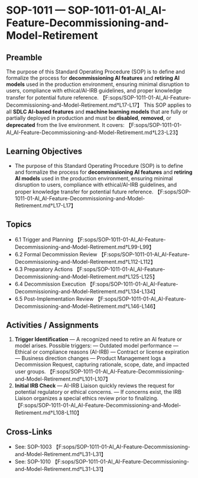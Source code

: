 # SOP-1011 — SOP-1011-01-AI\_AI-Feature-Decommissioning-and-Model-Retirement

## Preamble
The purpose of this Standard Operating Procedure (SOP) is to define and formalize the process for **decommissioning AI features** and **retiring AI models** used in the production environment, ensuring minimal disruption to users, compliance with ethical/AI-IRB guidelines, and proper knowledge transfer for potential future reference. 【F:sops/SOP-1011-01-AI_AI-Feature-Decommissioning-and-Model-Retirement.md†L17-L17】
This SOP applies to all **SDLC AI-based features** and **machine learning models** that are fully or partially deployed in production and must be **disabled**, **removed**, or **deprecated** from the live environment. It covers: 【F:sops/SOP-1011-01-AI_AI-Feature-Decommissioning-and-Model-Retirement.md†L23-L23】

## Learning Objectives
- The purpose of this Standard Operating Procedure (SOP) is to define and formalize the process for **decommissioning AI features** and **retiring AI models** used in the production environment, ensuring minimal disruption to users, compliance with ethical/AI-IRB guidelines, and proper knowledge transfer for potential future reference. 【F:sops/SOP-1011-01-AI_AI-Feature-Decommissioning-and-Model-Retirement.md†L17-L17】

## Topics
- 6.1 Trigger and Planning 【F:sops/SOP-1011-01-AI_AI-Feature-Decommissioning-and-Model-Retirement.md†L99-L99】
- 6.2 Formal Decommission Review 【F:sops/SOP-1011-01-AI_AI-Feature-Decommissioning-and-Model-Retirement.md†L112-L112】
- 6.3 Preparatory Actions 【F:sops/SOP-1011-01-AI_AI-Feature-Decommissioning-and-Model-Retirement.md†L125-L125】
- 6.4 Decommission Execution 【F:sops/SOP-1011-01-AI_AI-Feature-Decommissioning-and-Model-Retirement.md†L134-L134】
- 6.5 Post-Implementation Review 【F:sops/SOP-1011-01-AI_AI-Feature-Decommissioning-and-Model-Retirement.md†L146-L146】

## Activities / Assignments
1) **Trigger Identification** — A recognized need to retire an AI feature or model arises. Possible triggers: — Outdated model performance — Ethical or compliance reasons (AI-IRB) — Contract or license expiration — Business direction changes — Product Management logs a Decommission Request, capturing rationale, scope, date, and impacted user groups. 【F:sops/SOP-1011-01-AI_AI-Feature-Decommissioning-and-Model-Retirement.md†L101-L107】
2) **Initial IRB Check** — AI-IRB Liaison quickly reviews the request for potential regulatory or ethical concerns. — If concerns exist, the IRB Liaison organizes a special ethics review prior to finalizing. 【F:sops/SOP-1011-01-AI_AI-Feature-Decommissioning-and-Model-Retirement.md†L108-L110】

## Cross-Links
- See: SOP-1003 【F:sops/SOP-1011-01-AI_AI-Feature-Decommissioning-and-Model-Retirement.md†L31-L31】
- See: SOP-1010 【F:sops/SOP-1011-01-AI_AI-Feature-Decommissioning-and-Model-Retirement.md†L31-L31】
